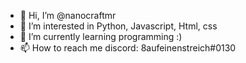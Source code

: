 - 👋 Hi, I’m @nanocraftmr
- 👀 I’m interested in Python, Javascript, Html, css
- 🌱 I’m currently learning programming :)
- 📫 How to reach me discord: 8aufeinenstreich#0130

<!---
nanocraftmr/nanocraftmr is a ✨ special ✨ repository because its `README.md` (this file) appears on your GitHub profile.
You can click the Preview link to take a look at your changes.
--->
